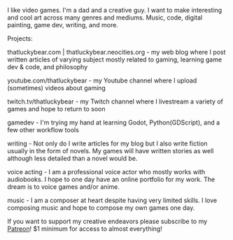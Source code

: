 I like video games.
I'm a dad and a creative guy.
I want to make interesting and cool art across many genres and mediums.
Music, code, digital painting, game dev, writing, and more.

Projects:

thatluckybear.com | thatluckybear.neocities.org - my web blog where I post written articles of varying subject mostly related to gaming, learning game dev & code, and philosophy

youtube.com/thatluckybear - my Youtube channel where I upload (sometimes) videos about gaming

twitch.tv/thatluckybear - my Twitch channel where I livestream a variety of games and hope to return to soon

gamedev - I'm trying my hand at learning Godot, Python(GDScript), and a few other workflow tools

writing - Not only do I write articles for my blog but I also write fiction usually in the form of novels. My games will have written stories as well although less detailed than a novel would be.

voice acting - I am a professional voice actor who mostly works with audiobooks. I hope to one day have an online portfolio for my work. The dream is to voice games and/or anime.

music - I am a composer at heart despite having very limited skills. I love composing music and hope to compose my own games one day.


If you want to support my creative endeavors please subscribe to my [Patreon]([Patreon](https://www.patreon.com/thatluckybear))! $1 minimum for access to almost everything!

<!---
ThatLuckyBear/ThatLuckyBear is a ✨ special ✨ repository because its `README.md` (this file) appears on your GitHub profile.
You can click the Preview link to take a look at your changes.
--->
